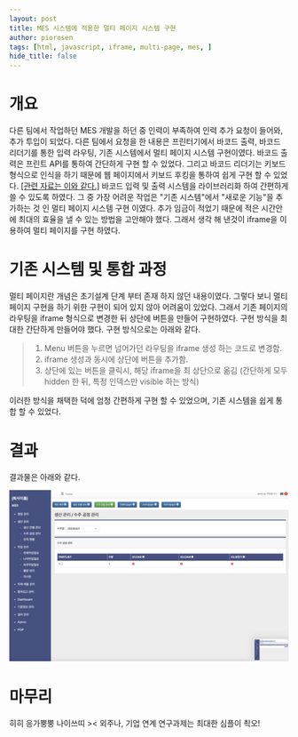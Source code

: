 ```yaml
---
layout: post
title: MES 시스템에 적용한 멀티 페이지 시스템 구현
author: piorosen
tags: [html, javascript, iframe, multi-page, mes, ]
hide_title: false
---
```


# 개요
다른 팀에서 작업하던 MES 개발을 하던 중 인력이 부족하여 인력 추가 요청이 들어와, 추가 투입이 되었다. 다른 팀에서 요청을 한 내용은 프린터기에서 바코드 출력, 바코드 리더기를 통한 입력 라우팅, 기존 시스템에서 멀티 페이지 시스템 구현이였다. 바코드 출력은 프린트 API를 통하여 간단하게 구현 할 수 있었다. 그리고 바코드 리더기는 키보드 형식으로 인식을 하기 때문에 웹 페이지에서 키보드 후킹을 통하여 쉽게 구현 할 수 있었다. [[관련 자료는 이와 같다.]](https://github.com/Piorosen/javascript-barcode-image) 바코드 입력 및 출력 시스템을 라이브러리화 하여 간편하게 쓸 수 있도록 하였다. 그 중 가장 어려운 작업은 "기존 시스템"에서 "새로운 기능"을 추가하는 것 인 멀티 페이지 시스템 구현 이였다. 추가 임금이 적었기 때문에 적은 시간안에 최대의 효율을 낼 수 있는 방법을 고안해야 했다. 그래서 생각 해 낸것이 iframe을 이용하여 멀티 페이지를 구현 하였다.

# 기존 시스템 및 통합 과정

멀티 페이지란 개념은 초기설계 단계 부터 존재 하지 않던 내용이였다. 그렇다 보니 멀티 페이지 구현을 하기 위한 구현이 되어 있지 않아 어려움이 있었다. 그래서 기존 페이지의 라우팅을 iframe 형식으로 변경한 뒤 상단에 버튼을 만들어 구현하였다. 구현 방식을 최대한 간단하게 만들어야 했다. 구현 방식으로는 아래와 같다.

> 1. Menu 버튼을 누르면 넘어가던 라우팅을 iframe 생성 하는 코드로 변경함.
> 2. iframe 생성과 동시에 상단에 버튼을 추가함.
> 3. 상단에 있는 버튼을 클릭시, 해당 iframe을 최 상단으로 옮김 (간단하게 모두 hidden 한 뒤, 특정 인덱스만 visible 하는 방식)

이러한 방식을 채택한 덕에 엄청 간편하게 구현 할 수 있었으며, 기존 시스템을 쉽게 통합 할 수 있었다.

# 결과

결과물은 아래와 같다.

![main](/assets/img/post/2022-09-13-1.png)

# 마무리

히히 응가뿡뿡 나이쓰띠 >< 외주나, 기업 연계 연구과제는 최대한 심플이 쵝오!
